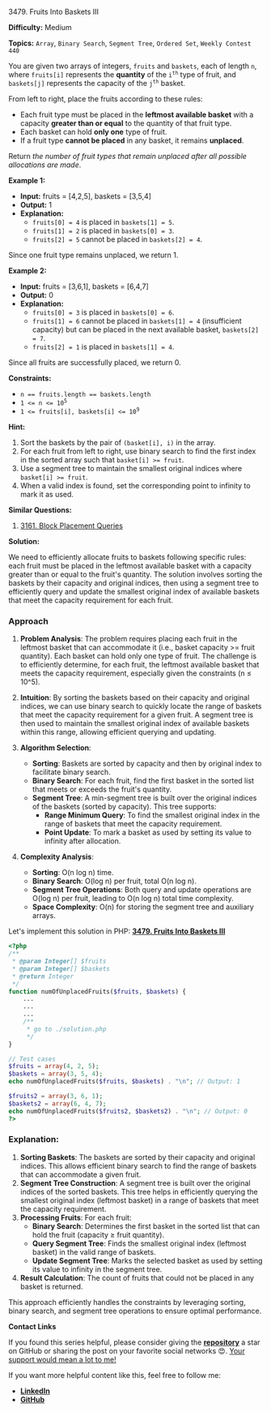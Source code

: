 3479\. Fruits Into Baskets III

**Difficulty:** Medium

**Topics:** `Array`, `Binary Search`, `Segment Tree`, `Ordered Set`, `Weekly Contest 440`

You are given two arrays of integers, `fruits` and `baskets`, each of length `n`, where `fruits[i]` represents the **quantity** of the <code>i<sup>th</sup></code> type of fruit, and `baskets[j]` represents the capacity of the <code>j<sup>th</sup></code> basket.

From left to right, place the fruits according to these rules:

- Each fruit type must be placed in the **leftmost available basket** with a capacity **greater than or equal** to the quantity of that fruit type.
- Each basket can hold **only one** type of fruit.
- If a fruit type **cannot be placed** in any basket, it remains **unplaced**.

Return _the number of fruit types that remain unplaced after all possible allocations are made_.

**Example 1:**

- **Input:** fruits = [4,2,5], baskets = [3,5,4]
- **Output:** 1
- **Explanation:**
    - `fruits[0] = 4` is placed in `baskets[1] = 5`.
    - `fruits[1] = 2` is placed in `baskets[0] = 3`.
    - `fruits[2] = 5` cannot be placed in `baskets[2] = 4`.

Since one fruit type remains unplaced, we return 1.

**Example 2:**

- **Input:** fruits = [3,6,1], baskets = [6,4,7]
- **Output:** 0
- **Explanation:**
    - `fruits[0] = 3` is placed in `baskets[0] = 6`.
    - `fruits[1] = 6` cannot be placed in `baskets[1] = 4` (insufficient capacity) but can be placed in the next available basket, `baskets[2] = 7`.
    - `fruits[2] = 1` is placed in `baskets[1] = 4`.

Since all fruits are successfully placed, we return 0.

**Constraints:**

- `n == fruits.length == baskets.length`
- <code>1 <= n <= 10<sup>5</sup></code>
- <code>1 <= fruits[i], baskets[i] <= 10<sup>9</sup></code>



**Hint:**
1. Sort the baskets by the pair of `(basket[i], i)` in the array.
2. For each fruit from left to right, use binary search to find the first index in the sorted array such that `basket[i] >= fruit`.
3. Use a segment tree to maintain the smallest original indices where `basket[i] >= fruit`.
4. When a valid index is found, set the corresponding point to infinity to mark it as used.


**Similar Questions:**
1. [3161. Block Placement Queries](https://github.com/mah-shamim/leet-code-in-php/tree/main/algorithms/003161-block-placement-queries)






**Solution:**

We need to efficiently allocate fruits to baskets following specific rules: each fruit must be placed in the leftmost available basket with a capacity greater than or equal to the fruit's quantity. The solution involves sorting the baskets by their capacity and original indices, then using a segment tree to efficiently query and update the smallest original index of available baskets that meet the capacity requirement for each fruit.

### Approach
1. **Problem Analysis**: The problem requires placing each fruit in the leftmost basket that can accommodate it (i.e., basket capacity >= fruit quantity). Each basket can hold only one type of fruit. The challenge is to efficiently determine, for each fruit, the leftmost available basket that meets the capacity requirement, especially given the constraints (n ≤ 10^5).

2. **Intuition**: By sorting the baskets based on their capacity and original indices, we can use binary search to quickly locate the range of baskets that meet the capacity requirement for a given fruit. A segment tree is then used to maintain the smallest original index of available baskets within this range, allowing efficient querying and updating.

3. **Algorithm Selection**:
    - **Sorting**: Baskets are sorted by capacity and then by original index to facilitate binary search.
    - **Binary Search**: For each fruit, find the first basket in the sorted list that meets or exceeds the fruit's quantity.
    - **Segment Tree**: A min-segment tree is built over the original indices of the baskets (sorted by capacity). This tree supports:
        - **Range Minimum Query**: To find the smallest original index in the range of baskets that meet the capacity requirement.
        - **Point Update**: To mark a basket as used by setting its value to infinity after allocation.

4. **Complexity Analysis**:
    - **Sorting**: O(n log n) time.
    - **Binary Search**: O(log n) per fruit, total O(n log n).
    - **Segment Tree Operations**: Both query and update operations are O(log n) per fruit, leading to O(n log n) total time complexity.
    - **Space Complexity**: O(n) for storing the segment tree and auxiliary arrays.

Let's implement this solution in PHP: **[3479. Fruits Into Baskets III](https://github.com/mah-shamim/leet-code-in-php/tree/main/algorithms/003479-fruits-into-baskets-iii/solution.php)**

```php
<?php
/**
 * @param Integer[] $fruits
 * @param Integer[] $baskets
 * @return Integer
 */
function numOfUnplacedFruits($fruits, $baskets) {
    ...
    ...
    ...
    /**
     * go to ./solution.php
     */
}

// Test cases
$fruits = array(4, 2, 5);
$baskets = array(3, 5, 4);
echo numOfUnplacedFruits($fruits, $baskets) . "\n"; // Output: 1

$fruits2 = array(3, 6, 1);
$baskets2 = array(6, 4, 7);
echo numOfUnplacedFruits($fruits2, $baskets2) . "\n"; // Output: 0
?>
```

### Explanation:

1. **Sorting Baskets**: The baskets are sorted by their capacity and original indices. This allows efficient binary search to find the range of baskets that can accommodate a given fruit.
2. **Segment Tree Construction**: A segment tree is built over the original indices of the sorted baskets. This tree helps in efficiently querying the smallest original index (leftmost basket) in a range of baskets that meet the capacity requirement.
3. **Processing Fruits**: For each fruit:
    - **Binary Search**: Determines the first basket in the sorted list that can hold the fruit (capacity ≥ fruit quantity).
    - **Query Segment Tree**: Finds the smallest original index (leftmost basket) in the valid range of baskets.
    - **Update Segment Tree**: Marks the selected basket as used by setting its value to infinity in the segment tree.
4. **Result Calculation**: The count of fruits that could not be placed in any basket is returned.

This approach efficiently handles the constraints by leveraging sorting, binary search, and segment tree operations to ensure optimal performance.

**Contact Links**

If you found this series helpful, please consider giving the **[repository](https://github.com/mah-shamim/leet-code-in-php)** a star on GitHub or sharing the post on your favorite social networks 😍. [Your support would mean a lot to me!](https://isolatedcompliments.com/v09uayg6h?key=a647d02f1aafcddaf10536d7cd00bd7c)

If you want more helpful content like this, feel free to follow me:

- **[LinkedIn](https://www.linkedin.com/in/arifulhaque/)**
- **[GitHub](https://github.com/mah-shamim)**